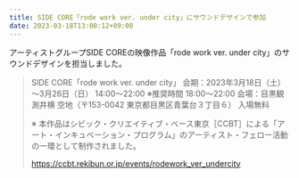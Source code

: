 ```yaml
---
title: SIDE CORE「rode work ver. under city」にサウンドデザインで参加
date: 2023-03-18T13:00:12+09:00
---
```


アーティストグループSIDE COREの映像作品「rode work ver. under city」のサウンドデザインを担当しました。


> SIDE CORE「rode work ver. under city」
> 会期：2023年3月18日（土）～3月26日（日） 14:00～22:00 ※推奨時間 18:00〜22:00
> 会場：目黒観測井横 空地（〒153-0042 東京都目黒区青葉台３丁目６）
> 入場無料
> 
> ※ 本作品はシビック・クリエイティブ・ベース東京［CCBT］による「アート・インキュベーション・プログラム」のアーティスト・フェロー活動の一環として制作されました。
> 
> https://ccbt.rekibun.or.jp/events/rodework_ver_undercity

